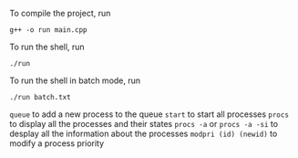 To compile the project, run
```
g++ -o run main.cpp
```

To run the shell, run
```
./run
```

To run the shell in batch mode, run
```
./run batch.txt
```

`queue` to add a new process to the queue
`start` to start all processes
`procs` to display all the processes and their states
`procs -a` or `procs -a -si` to desplay all the information about the processes
`modpri (id) (newid)` to modify a process priority
